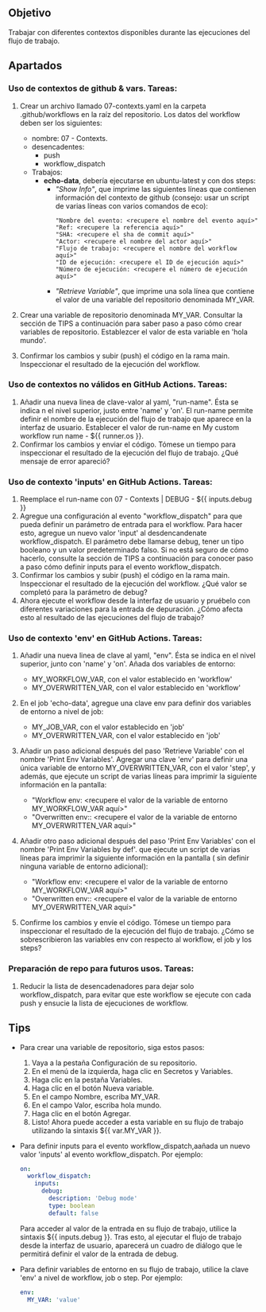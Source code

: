 ## Objetivo
Trabajar con diferentes contextos disponibles durante las ejecuciones del flujo de trabajo.

## Apartados

### Uso de contextos de github & vars. Tareas:

1. Crear un archivo llamado 07-contexts.yaml en la carpeta .github/workflows en la raíz del repositorio. Los datos del workflow deben ser los siguientes:
   - nombre: 07 - Contexts. 
   - desencadentes:
      - push
      - workflow_dispatch
   - Trabajos:
     - **echo-data**, debería ejecutarse en ubuntu-latest y con dos steps:
       - *"Show Info"*, que imprime las siguientes líneas que contienen información del contexto de github (consejo: usar un script de varias líneas con varios comandos de eco):
          ```shell
          "Nombre del evento: <recupere el nombre del evento aquí>"
          "Ref: <recupere la referencia aquí>"
          "SHA: <recupere el sha de commit aquí>"
          "Actor: <recupere el nombre del actor aquí>"
          "Flujo de trabajo: <recupere el nombre del workflow aquí>"
          "ID de ejecución: <recupere el ID de ejecución aquí>"
          "Número de ejecución: <recupere el número de ejecución aquí>"
          ```
       - *"Retrieve Variable"*, que imprime una sola línea que contiene el valor de una variable del repositorio denominada MY_VAR.

2. Crear una variable de repositorio denominada MY_VAR. Consultar la sección de TIPS a continuación para saber paso a paso cómo crear variables de repositorio. Establezcer el valor de esta variable en 'hola mundo'.
3. Confirmar los cambios y subir (push) el código en la rama main. Inspeccionar el resultado de la ejecución del workflow. 

### Uso de contextos no válidos en GitHub Actions. Tareas:

1. Añadir una nueva linea de clave-valor al yaml, "run-name". Ésta se indica n el nivel superior, justo entre 'name' y 'on'. El run-name permite definir el nombre de la ejecución del flujo de trabajo que aparece en la interfaz de usuario. Establecer el valor de run-name en My custom workflow run name - ${{ runner.os }}. 
2. Confirmar los cambios y enviar el código. Tómese un tiempo para inspeccionar el resultado de la ejecución del flujo de trabajo. ¿Qué mensaje de error apareció?

### Uso de contexto 'inputs' en GitHub Actions. Tareas:

1. Reemplace el run-name con 07 - Contexts | DEBUG - ${{ inputs.debug }}
2. Agregue una configuración al evento "workflow_dispatch" para que pueda definir un parámetro de entrada para el workflow. Para hacer esto, agregue un nuevo valor 'input' al desdencandenate workflow_dispatch. El parámetro debe llamarse debug, tener un tipo booleano y un valor predeterminado falso. Si no está seguro de cómo hacerlo, consulte la sección de TIPS a continuación para conocer paso a paso cómo definir inputs para el evento workflow_dispatch.
3. Confirmar los cambios y subir (push) el código en la rama main. Inspeccionar el resultado de la ejecución del workflow. ¿Qué valor se completó para la parámetro de debug?
4. Ahora ejecute el workflow desde la interfaz de usuario y pruébelo con diferentes variaciones para la entrada de depuración. ¿Cómo afecta esto al resultado de las ejecuciones del flujo de trabajo?

### Uso de contexto 'env' en GitHub Actions. Tareas:

1. Añadir una nueva linea de clave al yaml, "env". Ésta se indica en el nivel superior, junto con 'name' y 'on'. Añada dos variables de entorno:
   - MY_WORKFLOW_VAR, con el valor establecido en 'workflow'
   - MY_OVERWRITTEN_VAR, con el valor establecido en 'workflow'
2. En el job 'echo-data', agregue una clave env para definir dos variables de entorno a nivel de job:
   - MY_JOB_VAR, con el valor establecido en 'job'
   - MY_OVERWRITTEN_VAR, con el valor establecido en 'job'
3. Añadir un paso adicional después del paso 'Retrieve Variable' con el nombre 'Print Env Variables'. Agregar una clave 'env' para definir una única variable de entorno MY_OVERWRITTEN_VAR, con el valor 'step', y además, que ejecute un script de varias líneas para imprimir la siguiente información en la pantalla:
   - "Workflow env: <recupere el valor de la variable de entorno MY_WORKFLOW_VAR aquí>"
   - "Overwritten env:: <recupere el valor de la variable de entorno MY_OVERWRITTEN_VAR aquí>"
4. Añadir otro paso adicional después del paso 'Print Env Variables' con el nombre 'Print Env Variables by def'. que ejecute un script de varias líneas para imprimir la siguiente información en la pantalla ( sin definir ninguna variable de entorno adicional):
    - "Workflow env: <recupere el valor de la variable de entorno MY_WORKFLOW_VAR aquí>"
    - "Overwritten env:: <recupere el valor de la variable de entorno MY_OVERWRITTEN_VAR aquí>"

5. Confirme los cambios y envíe el código. Tómese un tiempo para inspeccionar el resultado de la ejecución del flujo de trabajo. ¿Cómo se sobrescribieron las variables env con respecto al workflow, el job y los steps?


### Preparación de repo para futuros usos. Tareas:

1. Reducir la lista de desencadenadores para dejar solo workflow_dispatch, para evitar que este workflow se ejecute con cada push y ensucie la lista de ejecuciones de workflow.

## Tips
- Para crear una variable de repositorio, siga estos pasos:

  1. Vaya a la pestaña Configuración de su repositorio.
  2. En el menú de la izquierda, haga clic en Secretos y Variables.
  3. Haga clic en la pestaña Variables.
  4. Haga clic en el botón Nueva variable.
  5. En el campo Nombre, escriba MY_VAR.
  6. En el campo Valor, escriba hola mundo.
  7. Haga clic en el botón Agregar.
  8. Listo! Ahora puede acceder a esta variable en su flujo de trabajo utilizando la sintaxis ${{ var.MY_VAR }}.


- Para definir inputs para el evento workflow_dispatch,aañada un nuevo valor 'inputs' al evento workflow_dispatch. Por ejemplo:
   ```yaml
   on:
     workflow_dispatch:
       inputs:
         debug:
           description: 'Debug mode'
           type: boolean           
           default: false
   ```
    Para acceder al valor de la entrada en su flujo de trabajo, utilice la sintaxis ${{ inputs.debug }}. Tras esto, al ejecutar el flujo de trabajo desde la interfaz de usuario, aparecerá un cuadro de diálogo que le permitirá definir el valor de la entrada de debug. 


- Para definir variables de entorno en su flujo de trabajo, utilice la clave 'env' a nivel de workflow, job o step. Por ejemplo:
   ```yaml
   env:
     MY_VAR: 'value'
   ```

